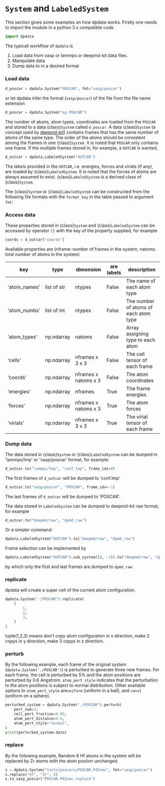 # `System` and `LabeledSystem`

This section gives some examples on how dpdata works. Firstly one needs to import the module in a python 3.x compatible code.
```python
import dpdata
```
The typicall workflow of `dpdata` is

1. Load data from vasp or lammps or deepmd-kit data files.
2. Manipulate data
3. Dump data to in a desired format


### Load data
```python
d_poscar = dpdata.System("POSCAR", fmt="vasp/poscar")
```
or let dpdata infer the format (`vasp/poscar`) of the file from the file name extension
```python
d_poscar = dpdata.System("my.POSCAR")
```
The number of atoms, atom types, coordinates are loaded from the `POSCAR` and stored to a data {class}`System` called `d_poscar`.
A data {class}`System` (a concept used by [deepmd-kit](https://github.com/deepmodeling/deepmd-kit)) contains frames that has the same number of atoms of the same type. The order of the atoms should be consistent among the frames in one {class}`System`.
It is noted that `POSCAR` only contains one frame.
If the multiple frames stored in, for example, a `OUTCAR` is wanted,
```python
d_outcar = dpdata.LabeledSystem("OUTCAR")
```
The labels provided in the `OUTCAR`, i.e. energies, forces and virials (if any), are loaded by {class}`LabeledSystem`. It is noted that the forces of atoms are always assumed to exist. {class}`LabeledSystem` is a derived class of {class}`System`.

The {class}`System` or {class}`LabeledSystem` can be constructed from the following file formats with the `format key` in the table passed to argument `fmt`:



### Access data
These properties stored in {class}`System` and {class}`LabeledSystem` can be accessed by operator `[]` with the key of the property supplied, for example
```python
coords = d_outcar["coords"]
```
Available properties are (nframe: number of frames in the system, natoms: total number of atoms in the system)

| key		|  type		| dimension		| are labels	| description
| ---		| ---		| ---			| ---		| ---
| 'atom_names'	| list of str	| ntypes		| False		| The name of each atom type
| 'atom_numbs'	| list of int	| ntypes		| False		| The number of atoms of each atom type
| 'atom_types'	| np.ndarray	| natoms		| False		| Array assigning type to each atom
| 'cells'	| np.ndarray	| nframes x 3 x 3	| False		| The cell tensor of each frame
| 'coords'	| np.ndarray	| nframes x natoms x 3	| False		| The atom coordinates
| 'energies'	| np.ndarray	| nframes		| True		| The frame energies
| 'forces'	| np.ndarray	| nframes x natoms x 3	| True		| The atom forces
| 'virials'	| np.ndarray	| nframes x 3 x 3	| True		| The virial tensor of each frame


### Dump data
The data stored in {class}`System` or {class}`LabeledSystem` can be dumped in 'lammps/lmp' or 'vasp/poscar' format, for example:
```python
d_outcar.to("lammps/lmp", "conf.lmp", frame_idx=0)
```
The first frames of `d_outcar` will be dumped to 'conf.lmp'
```python
d_outcar.to("vasp/poscar", "POSCAR", frame_idx=-1)
```
The last frames of `d_outcar` will be dumped to 'POSCAR'.

The data stored in `LabeledSystem` can be dumped to deepmd-kit raw format, for example
```python
d_outcar.to("deepmd/raw", "dpmd_raw")
```
Or a simpler command:
```python
dpdata.LabeledSystem("OUTCAR").to("deepmd/raw", "dpmd_raw")
```
Frame selection can be implemented by
```python
dpdata.LabeledSystem("OUTCAR").sub_system([0, -1]).to("deepmd/raw", "dpmd_raw")
```
by which only the first and last frames are dumped to `dpmd_raw`.


### replicate
dpdata will create a super cell of the current atom configuration.
```python
dpdata.System("./POSCAR").replicate(
    (
        1,
        2,
        3,
    )
)
```
tuple(1,2,3) means don't copy atom configuration in x direction, make 2 copys in y direction, make 3 copys in z direction.


### perturb
By the following example, each frame of the original system (`dpdata.System('./POSCAR')`) is perturbed to generate three new frames. For each frame, the cell is perturbed by 5% and the atom positions are perturbed by 0.6 Angstrom. `atom_pert_style` indicates that the perturbation to the atom positions is subject to normal distribution. Other available options to `atom_pert_style` are`uniform` (uniform in a ball), and `const` (uniform on a sphere).
```python
perturbed_system = dpdata.System("./POSCAR").perturb(
    pert_num=3,
    cell_pert_fraction=0.05,
    atom_pert_distance=0.6,
    atom_pert_style="normal",
)
print(perturbed_system.data)
```

### replace
By the following example, Random 8 Hf atoms in the system will be replaced by Zr atoms with the atom postion unchanged.
```python
s = dpdata.System("tests/poscars/POSCAR.P42nmc", fmt="vasp/poscar")
s.replace("Hf", "Zr", 8)
s.to_vasp_poscar("POSCAR.P42nmc.replace")
```
